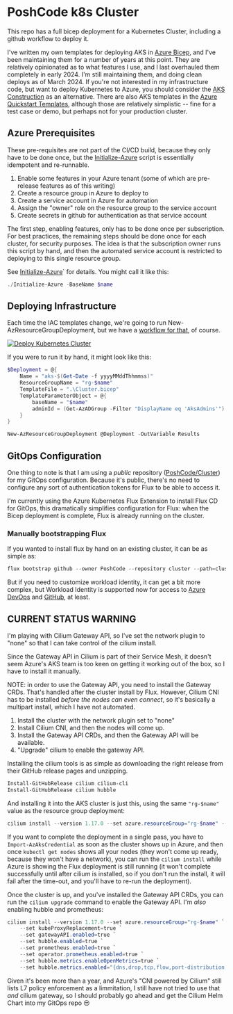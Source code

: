 # PoshCode k8s Cluster

This repo has a full bicep deployment for a Kubernetes Cluster, including a github workflow to deploy it.

I've written my own templates for deploying AKS in [Azure Bicep](https://docs.microsoft.com/en-us/azure/azure-resource-manager/bicep/overview), and I've been maintaining them for a number of years at this point. They are relatively opinionated as to what features I use, and I last overhauled them completely in early 2024. I'm still maintaining them, and doing clean deploys as of March 2024. If you're not interested in my infrastructure code, but want to deploy Kubernetes to Azure, you should consider the [AKS Construction](https://azure.github.io/AKS-Construction/) as an alternative. There are also AKS templates in the [Azure Quickstart Templates](https://learn.microsoft.com/en-us/samples/azure/azure-quickstart-templates/aks/), although those are relatively simplistic -- fine for a test case or demo, but perhaps not for your production cluster.

## Azure Prerequisites

These pre-requisites are not part of the CI/CD build, because they only have to be done once, but the [Initialize-Azure](./Initialize-Azure.ps1) script is essentially idempotent and re-runnable.

1. Enable some features in your Azure tenant (some of which are pre-release features as of this writing)
2. Create a resource group in Azure to deploy to
3. Create a service account in Azure for automation
4. Assign the "owner" role on the resource group to the service account
5. Create secrets in github for authentication as that service account

The first step, enabling features, only has to be done once per subscription. For best practices, the remaining steps should be done once for each cluster, for security purposes. The idea is that the subscription owner runs this script by hand, and then the automated service account is restricted to deploying to this single resource group.

See [Initialize-Azure](./Initialize-Azure.ps1)` for details. You might call it like this:

```PowerShell
./Initialize-Azure -BaseName $name
```

## Deploying Infrastructure

Each time the IAC templates change, we're going to run New-AzResourceGroupDeployment, but we have a [workflow for that](.github/workflows/deploy.yaml), of course.

[![Deploy Kubernetes Cluster](https://github.com/PoshCode/cluster/actions/workflows/deploy.yaml/badge.svg)](https://github.com/PoshCode/cluster/actions/workflows/deploy.yaml)

If you were to run it by hand, it might look like this:

```PowerShell
$Deployment = @{
    Name = "aks-$(Get-Date -f yyyyMMddThhmmss)"
    ResourceGroupName = "rg-$name"
    TemplateFile = ".\Cluster.bicep"
    TemplateParameterObject = @{
        baseName = "$name"
        adminId = (Get-AzADGroup -Filter "DisplayName eq 'AksAdmins'").Id
    }
}

New-AzResourceGroupDeployment @Deployment -OutVariable Results
```

## GitOps Configuration

One thing to note is that I am using a _public_ repository ([PoshCode/Cluster](/PoshCode/Cluster)) for my GitOps configuration. Because it's public, there's no need to configure any sort of authentication tokens for Flux to be able to access it.

I'm currently using the Azure Kubernetes Flux Extension to install Flux CD for GitOps, this dramatically simplifies configuration for Flux: when the Bicep deployment is complete, Flux is already running on the cluster.

### Manually bootstrapping Flux

If you wanted to install flux by hand on an existing cluster, it can be as simple as:

```PowerShell
flux bootstrap github --owner PoshCode --repository cluster --path=clusters/poshcode
```

But if you need to customize workload identity, it can get a bit more complex, but Workload Identity is supported now for access to [Azure DevOps](https://fluxcd.io/flux/components/source/gitrepositories/#azure) and [GitHub](https://fluxcd.io/flux/components/source/gitrepositories/#github), at least.

## CURRENT STATUS WARNING

I'm playing with Cilium Gateway API, so I've set the network plugin to "none" so that I can take control of the cilium install.

Since the Gateway API in Cilium is part of their Service Mesh, it doesn't seem Azure's AKS team is too keen on getting it working out of the box, so I have to install it manually.

NOTE: in order to use the Gateway API, you need to install the Gateway CRDs. That's handled after the cluster install by Flux.
However, Cilium CNI has to be installed _before the nodes can even connect_, so it's basically a multipart install, which I have not automated.

1. Install the cluster with the network plugin set to "none"
2. Install Cilium CNI, and then the nodes will come up.
3. Install the Gateway API CRDs, and then the Gateway API will be available.
4. "Upgrade" cilium to enable the gateway API.

Installing the cilium tools is as simple as downloading the right release from their GitHub release pages and unzipping.

```PowerShell
Install-GitHubRelease cilium cilium-cli
Install-GitHubRelease cilium hubble
```

And installing it into the AKS cluster is just this, using the same `"rg-$name"` value as the resource group deployment:

```PowerShell
cilium install --version 1.17.0 --set azure.resourceGroup="rg-$name" --set kubeProxyReplacement=true --set gatewayAPI.enabled=true
```

If you want to complete the deployment in a single pass, you have to `Import-AzAksCredential` as soon as the cluster shows up in Azure, and then once `kubectl get nodes` shows all your nodes (they won't come up ready, because they won't have a network), you can run the `cilium install` while Azure is showing the Flux deployment is still running (it won't complete successfully until after cilium is installed, so if you don't run the install, it will fail after the time-out, and you'll have to re-run the deployment).

Once the cluster is up, and you've installed the Gateway API CRDs, you can run the `cilium upgrade` command to enable the Gateway API. I'm _also_ enabling hubble and prometheus:

```PowerShell
cilium install --version 1.17.0 --set azure.resourceGroup="rg-$name" `
    --set kubeProxyReplacement=true `
    --set gatewayAPI.enabled=true `
    --set hubble.enabled=true `
    --set prometheus.enabled=true `
    --set operator.prometheus.enabled=true `
    --set hubble.metrics.enableOpenMetrics=true `
    --set hubble.metrics.enabled="{dns,drop,tcp,flow,port-distribution,icmp,httpV2:exemplars=true;labelsContext=source_ip\,source_namespace\,source_workload\,destination_ip\,destination_namespace\,destination_workload\,traffic_direction}"
```

Given it's been more than a year, and Azure's "CNI powered by Cilium" still lists L7 policy enforcement as a limmitation, I still have not tried to use that _and_ cilium gateway, so I should probably go ahead and get the Cilium Helm Chart into my GitOps repo 😒
